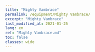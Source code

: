 ```yaml
---
title: "Mighty Vambrace"
permalink: /equipment/Mighty Vambrace/
excerpt: "Mighty Vambrace"
last_modified_at: 2021-01-25
lang: en
ref: "Mighty Vambrace.md"
toc: false
classes: wide
---
```


